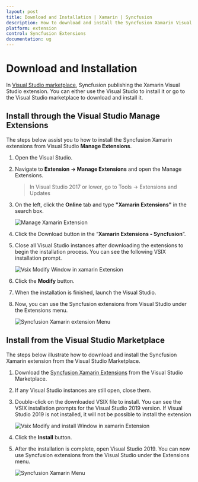 ```yaml
---
layout: post
title: Download and Installation | Xamarin | Syncfusion
description: How to download and install the Syncfusion Xamarin Visual Studio Extensions from Visual Studio Market Place
platform: extension
control: Syncfusion Extensions
documentation: ug
---
```



# Download and Installation

In [Visual Studio marketplace](https://marketplace.visualstudio.com/items?itemName=SyncfusionInc.XamarinExtension), Syncfusion publishing the Xamarin Visual Studio extension. You can either use the Visual Studio to install it or go to the Visual Studio marketplace to download and install it.

## Install through the Visual Studio Manage Extensions

The steps below assist you to how to install the Syncfusion Xamarin extensions from Visual Studio **Manage Extensions**.

1.	Open the Visual Studio.
2.	Navigate to **Extension -> Manage Extensions** and open the Manage Extensions.
	> In Visual Studio 2017 or lower, go to Tools -> Extensions and Updates
3.	On the left, click the **Online** tab and type **"Xamarin Extensions"** in the search box.

	![Manage Xamarin Extension](download-and-installation_images/xamarin-extension-manage.PNG)
4.	Click the Download button in the “**Xamarin Extensions - Syncfusion**”.
5.	Close all Visual Studio instances after downloading the extensions to begin the installation process. You can see the following VSIX installation prompt.
	
	![Vsix Modify Window in xamarin Extension](download-and-installation_images/xamarin-extension-vsix-modify-window.PNG)
6.	Click the **Modify** button.
7.	When the installation is finished, launch the Visual Studio.
8.	Now, you can use the Syncfusion extensions from Visual Studio under the Extensions menu.
	
	![Syncfusion Xamarin extension Menu](download-and-installation_images/xamarin-extension-menu.png)

##	Install from the Visual Studio Marketplace

The steps below illustrate how to download and install the Syncfusion Xamarin extension from the Visual Studio Marketplace.

1.	Download the [Syncfusion Xamarin Extensions](https://marketplace.visualstudio.com/items?itemName=SyncfusionInc.XamarinExtension) from the Visual Studio Marketplace.
2.	If any Visual Studio instances are still open, close them.
3.	Double-click on the downloaded VSIX file to install. You can see the VSIX installation prompts for the Visual Studio 2019 version. If Visual Studio 2019 is not installed, it will not be possible to install the extension
	
	![Vsix Modify and install Window in xamarin Extension](download-and-installation_images/xamarin-extension-vsix-install-window.png)
4.	Click the **Install** button.
5.	After the installation is complete, open Visual Studio 2019. You can now use Syncfusion extensions from the Visual Studio under the Extensions menu.
	
	![Syncfusion Xamarin Menu](download-and-installation_images/xamarin-extension-menu.png)